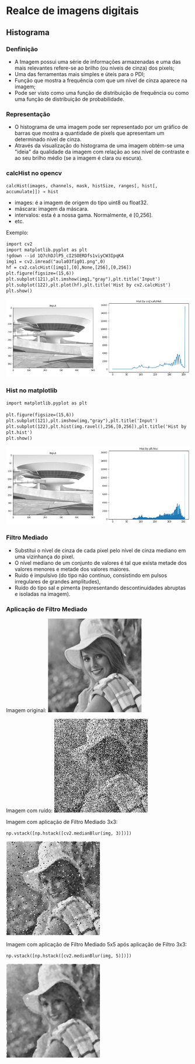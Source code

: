 # Realce de imagens digitais
## Histograma
### Denfinição
- A Imagem possui uma série de informações armazenadas e uma das mais relevantes refere-se ao brilho (ou níveis de cinza) dos pixels;
- Uma das ferramentas mais simples e úteis para o PDI;
- Função que mostra a frequência com que um nível de cinza aparece na imagem;
- Pode ser visto como uma função de distribuição de frequência ou como uma função de distribuição de probabilidade.

### Representação
- O histograma de uma imagem pode ser representado por um gráfico de barras que mostra a quantidade de pixels que apresentam um determinado nível de cinza.
- Através da visualização do histograma de uma imagem obtém-se uma "ideia" da qualidade da imagem com relação ao seu nível de contraste e ao seu brilho médio (se a imagem é clara ou escura).

### calcHist no opencv
``` 
calcHist(images, channels, mask, histSize, ranges[, hist[, accumulate]]) → hist
```
- images: é a imagem de origem do tipo uint8 ou float32.
- máscara: imagem da máscara.
- intervalos: esta é a nossa gama. Normalmente, é [0,256].
- etc.

Exemplo: 

```
import cv2
import matplotlib.pyplot as plt
!gdown --id 1Q7chDJlP5_cI2SOERDfs1viyCW3IpqKA
img1 = cv2.imread("aula03fig01.png",0)
hf = cv2.calcHist([img1],[0],None,[256],[0,256])
plt.figure(figsize=(15,6)) 
plt.subplot(121),plt.imshow(img1,"gray"),plt.title('Input')
plt.subplot(122),plt.plot(hf),plt.title('Hist by cv2.calcHist')
plt.show()
```
![Architecture -> hist](./img/aula03fig01.png)

### Hist no matplotlib
```
import matplotlib.pyplot as plt

plt.figure(figsize=(15,6)) 
plt.subplot(121),plt.imshow(img,"gray"),plt.title('Input')
plt.subplot(122),plt.hist(img.ravel(),256,[0,256]),plt.title('Hist by plt.hist')
plt.show()
```
![Architecture -> hist](./img/aula03fig02.png)

### Filtro Mediado

- Substitui o nível de cinza de cada pixel pelo nível de cinza mediano em uma vizinhança do pixel.
- O nível mediano de um conjunto de valores é tal que exista metade dos valores menores e metade dos valores maiores.
- Ruído é impulsivo (do tipo não contínuo, consistindo em pulsos irregulares de grandes amplitudes),
- Ruído do tipo sal e pimenta (representando descontinuidades abruptas e isoladas na imagem).

### Aplicação de Filtro Mediado

Imagem original:
![Elaine](./img/elaineorigclean.png)

Imagem com ruído:
![Elaine ruido](./img/elaineruido.png)

Imagem com aplicação de Filtro Mediado 3x3:
```
np.vstack([np.hstack([cv2.medianBlur(img, 3)])])
```
![Elaine ruido](./img/elaine3x3.png)

Imagem com aplicação de Filtro Mediado 5x5 após aplicação de Filtro 3x3:
```
np.vstack([np.hstack([cv2.medianBlur(img, 5)])])
```
![Elaine ruido](./img/elaine3x5.png)